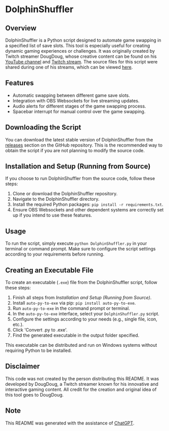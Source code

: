 # DolphinShuffler

## Overview
DolphinShuffler is a Python script designed to automate game swapping in a specified list of save slots. This tool is especially useful for creating dynamic gaming experiences or challenges. It was originally created by Twitch streamer DougDoug, whose creative content can be found on his [YouTube channel](https://www.youtube.com/@DougDoug) and [Twitch stream](https://www.twitch.tv/dougdoug). The source files for this script were shared during one of his streams, which can be viewed [here](https://youtu.be/l0H1P2SWlQY&t=28060).

## Features
- Automatic swapping between different game save slots.
- Integration with OBS Websockets for live streaming updates.
- Audio alerts for different stages of the game swapping process.
- Spacebar interrupt for manual control over the game swapping.

## Downloading the Script
You can download the latest stable version of DolphinShuffler from the [releases](https://github.com/NolwenB/DolphinShuffler_Source/latest) section on the GitHub repository. This is the recommended way to obtain the script if you are not planning to modify the source code.

## Installation and Setup (Running from Source)
If you choose to run DolphinShuffler from the source code, follow these steps:
1. Clone or download the DolphinShuffler repository.
2. Navigate to the DolphinShuffler directory.
3. Install the required Python packages: `pip install -r requirements.txt`.
4. Ensure OBS Websockets and other dependent systems are correctly set up if you intend to use these features.

## Usage
To run the script, simply execute `python DolphinShuffler.py` in your terminal or command prompt. Make sure to configure the script settings according to your requirements before running.

## Creating an Executable File
To create an executable (`.exe`) file from the DolphinShuffler script, follow these steps:
1. Finish all steps from *Installation and Setup (Running from Source)*.
2. Install `auto-py-to-exe` via pip: `pip install auto-py-to-exe`.
3. Run `auto-py-to-exe` in the command prompt or terminal.
4. In the `auto-py-to-exe` interface, select your `DolphinShuffler.py` script.
5. Configure the settings according to your needs (e.g., single file, icon, etc.).
6. Click 'Convert .py to .exe'.
7. Find the generated executable in the output folder specified.

This executable can be distributed and run on Windows systems without requiring Python to be installed.

## Disclaimer
This code was not created by the person distributing this README. It was developed by DougDoug, a Twitch streamer known for his innovative and interactive gaming content. All credit for the creation and original idea of this tool goes to DougDoug.

## Note
This README was generated with the assistance of [ChatGPT](chat.openai.com).
